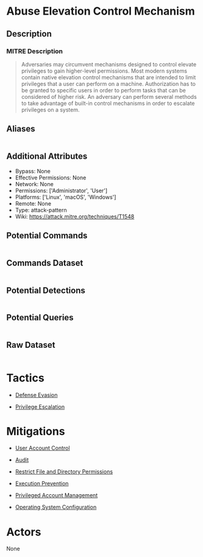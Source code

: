 
# Abuse Elevation Control Mechanism

## Description

### MITRE Description

> Adversaries may circumvent mechanisms designed to control elevate privileges to gain higher-level permissions. Most modern systems contain native elevation control mechanisms that are intended to limit privileges that a user can perform on a machine. Authorization has to be granted to specific users in order to perform tasks that can be considered of higher risk. An adversary can perform several methods to take advantage of built-in control mechanisms in order to escalate privileges on a system.

## Aliases

```

```

## Additional Attributes

* Bypass: None
* Effective Permissions: None
* Network: None
* Permissions: ['Administrator', 'User']
* Platforms: ['Linux', 'macOS', 'Windows']
* Remote: None
* Type: attack-pattern
* Wiki: https://attack.mitre.org/techniques/T1548

## Potential Commands

```

```

## Commands Dataset

```

```

## Potential Detections

```json

```

## Potential Queries

```json

```

## Raw Dataset

```json

```

# Tactics


* [Defense Evasion](../tactics/Defense-Evasion.md)

* [Privilege Escalation](../tactics/Privilege-Escalation.md)
    

# Mitigations


* [User Account Control](../mitigations/User-Account-Control.md)

* [Audit](../mitigations/Audit.md)
    
* [Restrict File and Directory Permissions](../mitigations/Restrict-File-and-Directory-Permissions.md)
    
* [Execution Prevention](../mitigations/Execution-Prevention.md)
    
* [Privileged Account Management](../mitigations/Privileged-Account-Management.md)
    
* [Operating System Configuration](../mitigations/Operating-System-Configuration.md)
    

# Actors

None
